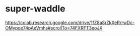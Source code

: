 # super-waddle
https://colab.research.google.com/drive/1fZ8a8rZkXeRrrwDc-OMypoe74pAeVmhs#scrollTo=74FXRFT3eoJX
